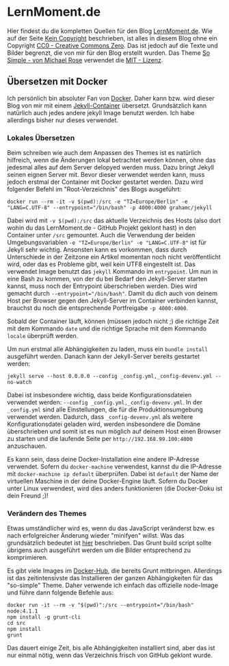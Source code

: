 # LernMoment.de

Hier findest du die kompletten Quellen für den Blog [LernMoment.de](http://www.lernmoment.de). Wie auf der Seite [Kein Copyright](kein-copyright/index.md) beschrieben, ist alles in diesem Blog ohne ein Copyright [CC0 - Creative Commons Zero](https://creativecommons.org/publicdomain/zero/1.0/deed.de). Das ist jedoch auf die Texte und Bilder begrenzt, die von mir für den Blog erstellt wurden.
Das Theme [So Simple - von Michael Rose](https://github.com/mmistakes/so-simple-theme) verwendet die [MIT - Lizenz](LICENSE).

## Übersetzen mit Docker

Ich persönlich bin absoluter Fan von [Docker](https://www.docker.com). Daher kann bzw. wird dieser Blog von mir mit einem [Jekyll-Container](https://hub.docker.com/r/grahamc/jekyll/) übersetzt. Grundsätzlich kann natürlich auch jedes andere jekyll Image benutzt werden. Ich habe allerdings bisher nur dieses verwendet.

### Lokales Übersetzen 

Beim schreiben wie auch dem Anpassen des Themes ist es natürlich hilfreich, wenn die Änderungen lokal betrachtet werden können, ohne das jedesmal alles auf dem Server delopyed werden muss. Dazu bringt Jekyll seinen eignen Server mit. Bevor dieser verwendet werden kann, muss jedoch erstmal der Container mit Docker gestartet werden. Dazu wird folgender Befehl im "Root-Verzeichnis" des Blogs ausgeführt:

```
docker run --rm -it -v $(pwd):/src -e "TZ=Europe/Berlin" -e "LANG=C.UTF-8" --entrypoint="/bin/bash" -p 4000:4000 grahamc/jekyll
```

Dabei wird mit `-v $(pwd):/src` das aktuelle Verzeichnis des Hosts (also dort wohin du das LernMoment.de - GitHub Projekt geklont hast) in den Container unter `/src` gemountet. Auch die Verwendung der beiden Umgebungsvariablen `-e "TZ=Europe/Berlin" -e "LANG=C.UTF-8"` ist für Jekyll sehr wichtig. Ansonsten kann es vorkommen, dass durch Unterschiede in der Zeitzone ein Artikel momentan noch nicht veröffentlicht wird, oder das es Probleme gibt, weil kein UTF8 eingestellt ist.
Das verwendet Image benutzt das `jekyll` Kommando im `entrypoint`. Um nun in eine Bash zu kommen, von der du bei Bedarf den Jekyll-Server starten kannst, muss noch der Entrypoint überschrieben werden. Dies wird gemacht durch `--entrypoint="/bin/bash"`. Damit du dich auch von deinem Host per Browser gegen den Jekyll-Server im Container verbinden kannst, brauchst du noch die entsprechende Portfreigabe `-p 4000:4000`.

Sobald der Container läuft, können (müssen jedoch nicht ;) die richtige Zeit mit dem Kommando `date` und die richtige Sprache mit dem Kommando `locale` überprüft werden.

Um nun erstmal alle Abhängigkeiten zu laden, muss ein `bundle install` ausgeführt werden. Danach kann der Jekyll-Server bereits gestartet werden:

```
jekyll serve --host 0.0.0.0 --config _config.yml,_config-devenv.yml --no-watch
```

Dabei ist insbesondere wichtig, dass beide Konfigurationsdateien verwendet werden: `--config _config.yml,_config-devenv.yml`. In der `_config.yml` sind alle Einstellungen, die für die Produktionsumgebung verwendet werden. Dadurch, dass `_config-devenv.yml` als weitere Konfigurationsdatei geladen wird, werden insbesondere die Domäne überschrieben und somit ist es nun möglich auf deinem Host einen Browser zu starten und die laufende Seite per `http://192.168.99.100:4000` anzuschauen.

Es kann sein, dass deine Docker-Installation eine andere IP-Adresse verwendet. Sofern du `docker-machine` verwendest, kannst du die IP-Adresse mit `docker-machine ip default` überprüfen. Dabei ist `default` der Name der virtuellen Maschine in der deine Docker-Engine läuft. Sofern du Docker unter Linux verwendest, wird dies anders funktionieren (die Docker-Doku ist dein Freund ;)!

### Verändern des Themes

Etwas umständlicher wird es, wenn du das JavaScript veränderst bzw. es nach erfolgreicher Änderung wieder "minifyen" willst. Was das grundsätzlich bedeutet ist [hier](http://mmistakes.github.io/so-simple-theme/theme-setup/#further-customization) beschrieben. Das Grunt build script sollte übrigens auch ausgeführt werden um die Bilder entsprechend zu komprimieren.

Es gibt viele Images im [Docker-Hub](https://hub.docker.com), die bereits Grunt mitbringen. Allerdings ist das zeitintensivste das Installieren der ganzen Abhängigkeiten für das "so-simple" Theme. Daher verwende ich einfach das offizielle node-Image und führe dann folgende Befehle aus:

```
docker run -it --rm -v "$(pwd)":/src --entrypoint="/bin/bash" node:4.1.1
npm install -g grunt-cli
cd src
npm install
grunt
```

Das dauert einige Zeit, bis alle Abhängigkeiten installiert sind, aber das ist nur einmal nötig, wenn das Verzeichnis frisch von GitHub geklont wurde.
